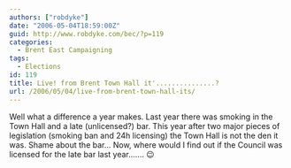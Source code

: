 ```yaml
---
authors: ["robdyke"]
date: "2006-05-04T18:59:00Z"
guid: http://www.robdyke.com/bec/?p=119
categories:
  - Brent East Campaigning
tags:
  - Elections
id: 119
title: Live! from Brent Town Hall it'...............?
url: /2006/05/04/live-from-brent-town-hall-its/
---
```

Well what a difference a year makes. Last year there was smoking in the Town Hall and a late (unlicensed?) bar. This year after two major pieces of legislation (smoking ban and 24h licensing) the Town Hall is not the den it was. Shame about the bar... Now, where would I find out if the Council was licensed for the late bar last year....... 😉